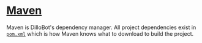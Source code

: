 # [Maven](https://maven.apache.org/)

Maven is DilloBot's dependency manager.  All project dependencies exist in [`pom.xml`](../../pom.xml) which is how Maven knows what to download to build the project.
